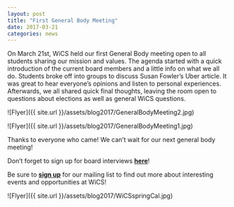```yaml
---
layout: post
title: "First General Body Meeting"
date: 2017-03-21
categories: news
---
```


On March 21st, WiCS held our first General Body meeting open to all students sharing our mission and values. The agenda started with a quick introduction of the current board members and a little info on what we all do. Students broke off into groups to discuss Susan Fowler’s Uber article. It was great to hear everyone’s opinions and listen to personal experiences. Afterwards, we all shared quick final thoughts, leaving the room open to questions about elections as well as general WiCS questions. 


![Flyer]({{ site.url }}/assets/blog2017/GeneralBodyMeeting2.jpg)

![Flyer]({{ site.url }}/assets/blog2017/GeneralBodyMeeting1.jpg)

Thanks to everyone who came! We can’t wait for our next general body meeting! 

Don’t forget to sign up for board interviews [**here**][interview]!

Be sure to [**sign up**][mailinglist] for our mailing list to find out more about interesting events and opportunities at WiCS! 

![Flyer]({{ site.url }}/assets/blog2017/WiCSspringCal.jpg)

[interview]: https://goo.gl/forms/IM6QRxvi02qTFz022
[mailinglist]: http://columbia.us9.list-manage.com/subscribe?u=4c6a1c710f8ab9cce10272368&id=593b5faa43
